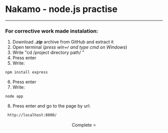 # Nakamo - node.js practise

---

### For corrective work made instalation:

1. Download ***.zip*** archive from GitHub and extract it
2. Open terminal (*press win+r and type cmd on Windows*)
3. Write "cd /project directory path/ "
4. Press enter
5. Write: 

```sh
npm install express
```
    
6. Press enter
7. Write: 

```sh
node app
```
8. Press enter and go to the page by url: 
```sh
 http://localhost:8000/
```

<center>Complete ⭐</center>
